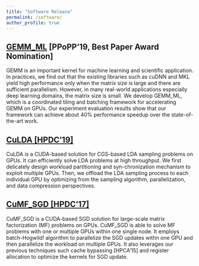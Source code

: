 ```yaml
---
title: "Software Release"
permalink: /software/
author_profile: true
---
```


## [GEMM\_ML](https://github.com/LiXiuhong/batched_gemm) [PPoPP’19, Best Paper Award Nomination]

GEMM is an important kernel for machine learning and scientific application. In practices, we find out that the existing libraries such as cuDNN and MKL yield high performance only when the matrix size is large and there are sufficient parallelism. However, in many real-world applications especially deep learning domains, the matrix size is small. We develop GEMM_ML, which is a coordinated tiling and batching framework for accelerating GEMM on GPUs. Our experiment evaluation results show that our framework can achieve about 40% performance speedup over the state-of-the-art work.

## [CuLDA [HPDC’19]](https://github.com/cuMF/culda_cgs)

CuLDA is a CUDA-based solution for CGS-based LDA sampling problems on GPUs. It can efficiently solve LDA problems at high throughput. We first delicately design workload partitioning and syn-chronization mechanism to exploit multiple GPUs. Then, we offload the LDA sampling process to each individual GPU by optimizing from the sampling algorithm, parallelization, and data compression perspectives.

## [CuMF\_SGD [HPDC’17]](https://github.com/cuMF/cumf_sgd)

CuMF\_SGD is a CUDA-based SGD solution for large-scale matrix factorization (MF) problems on GPUs. CuMF\_SGD is able to solve MF problems with one or multiple GPUs within one single node. It employs batch-Hogwild! algorithm to parallelize the SGD updates withn one GPU and then parallelize the workload on multiple GPUs. It also leverages our previous techniques such cache bypassing [HPCA’15] and register allocation to optimize the kernels for SGD update.

